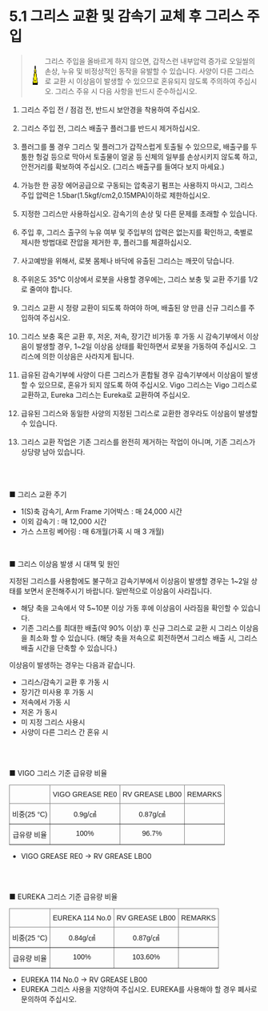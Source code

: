 ﻿# 5.1 그리스 교환 및 감속기 교체 후 그리스 주입

<blockquote>
<table border="0">
<thead>
  <tr>
    <td>
    <div align="center">
      <img src="../../_assets/주의표시.png" width = 40 height = 40>
    </div>  
    </td>
    <td colspan="4">그리스 주입을 올바르게 하지 않으면, 갑작스런 내부압력 증가로 오일씰의 손상, 누유 및 비정상적인 동작을 유발할 수 있습니다. 사양이 다른 그리스로 교환 시 이상음이 발생할 수 있으므로 혼유되지 않도록 주의하여 주십시오. 그리스 주유 시 다음 사항을 반드시 준수하십시오.</td>
  </tr>
</thead>
</table>  
</blockquote>

<ol style="list-style-type:decimal" start="1">
		<li>
            그리스 주입 전 / 점검 전, 반드시 보안경을 착용하여 주십시오.
        </li><br>			
		<li>
            그리스 주입 전, 그리스 배출구 플러그를 반드시 제거하십시오.
        </li><br>	  
        <li>
        	플러그를 풀 경우 그리스 및 플러그가 갑작스럽게 토출될 수 있으므로, 배출구를 두툼한 헝겊 등으로 막아서 토출물이 얼굴 등 신체의 일부를 손상시키지 않도록 하고, 안전거리를 확보하여 주십시오. (그리스 배출구를 들여다 보지 마세요.)
        </li><br>	
        <li>
            가능한 한 공장 에어공급으로 구동되는 압축공기 펌프는 사용하지 마시고, 그리스 주입 압력은 1.5bar(1.5kgf/cm2,0.15MPA)이하로 제한하십시오.  
        </li><br>	
        <li>
            지정한 그리스만 사용하십시오. 감속기의 손상 및 다른 문제를 초래할 수 있습니다. 
        </li><br>	
        <li>
            주입 후, 그리스 출구의 누유 여부 및 주입부의 압력은 없는지를 확인하고, 축별로 제시한 방법대로 잔압을 제거한 후, 플러그를 체결하십시오. 
        </li><br>	
        <li>
            사고예방을 위해서, 로봇 몸체나 바닥에 유출된 그리스는 깨끗이 닦습니다. 
        </li><br>
        <li>
            주위온도 35℃ 이상에서 로봇을 사용할 경우에는, 그리스 보충 및 교환 주기를 1/2로 줄여야 합니다. 
        </li><br>	
        <li>
            그리스 교환 시 정량 교환이 되도록 하여야 하며, 배출된 양 만큼 신규 그리스를 주입하여 주십시오. 
        </li><br>	
        <li>
            그리스 보충 혹은 교환 후, 저온, 저속, 장기간 비가동 후 가동 시 감속기부에서 이상음이 발생할 경우, 1~2일 이상음 상태를 확인하면서 로봇을 가동하여 주십시오. 그리스에 의한 이상음은 사라지게 됩니다. 
        </li><br>	
        <li>
            급유된 감속기부에 사양이 다른 그리스가 혼합될 경우 감속기부에서 이상음이 발생할 수 있으므로, 혼유가 되지 않도록 하여 주십시오. Vigo 그리스는 Vigo 그리스로 교환하고, Eureka 그리스는 Eureka로 교환하여 주십시오. 
        </li><br>	
        <li>
            급유된 그리스와 동일한 사양의 지정된 그리스로 교환한 경우라도 이상음이 발생할 수 있습니다. 
        </li><br>	
        <li>
            그리스 교환 작업은 기존 그리스를 완전히 제거하는 작업이 아니며, 기존 그리스가 상당량 남아 있습니다. 
        </li><br>	
</ol>

<br></br>
■ 그리스 교환 주기

-	1(S)축 감속기, Arm Frame 기어박스 : 매 24,000 시간
-	이외 감속기 : 매 12,000 시간
-	가스 스프링 베어링 : 매 6개월(가혹 시 매 3 개월)


 <br>


■ 그리스 이상음 발생 시 대책 및 원인

지정된 그리스를 사용함에도 불구하고 감속기부에서 이상음이 발생할 경우는 1~2일 상태를 보면서
운전해주시기 바랍니다. 일반적으로 이상음이 사라집니다.
-	해당 축을 고속에서 약 5~10분 이상 가동 후에 이상음이 사라짐을 확인할 수 있습니다.
-	기존 그리스를 최대한 배출(약 90% 이상) 후 신규 그리스로 교환 시 그리스 이상음을 최소화 할 수 있습니다. (해당 축을 저속으로 회전하면서 그리스 배출 시, 그리스 배출 시간을 단축할 수 있습니다.)

이상음이 발생하는 경우는 다음과 같습니다.
-	그리스/감속기 교환 후 가동 시
-	장기간 미사용 후 가동 시
-	저속에서 가동 시
-	저온 가 동시
-	미 지정 그리스 사용시
-	사양이 다른 그리스 간 혼유 시

<br><br>

■ VIGO 그리스 기준 급유량 비율

<style type="text/css">
.tg  {border-collapse:collapse;border-spacing:0;}
.tg td{border-color:black;border-style:solid;border-width:1px;font-family:Arial, sans-serif;font-size:14px;
  overflow:hidden;padding:10px 5px;word-break:normal;}
.tg th{border-color:black;border-style:solid;border-width:1px;font-family:Arial, sans-serif;font-size:14px;
  font-weight:normal;overflow:hidden;padding:10px 5px;word-break:normal;}
.tg .tg-c3ow{border-color:inherit;text-align:center;vertical-align:top}
</style>
<table class="tg">
<thead>
  <tr>
    <th class="tg-c3ow"></th>
    <th class="tg-c3ow">VIGO GREASE RE0</th>
    <th class="tg-c3ow">RV GREASE LB00</th>
    <th class="tg-c3ow">REMARKS</th>
  </tr>
</thead>
<tbody>
  <tr>
    <td class="tg-c3ow">비중(25 °C)</td>
    <td class="tg-c3ow">0.9g/㎤</td>
    <td class="tg-c3ow">0.87g/㎤</td>
    <td class="tg-c3ow"></td>
  </tr>
  <tr>
    <td class="tg-c3ow">급유량 비율</td>
    <td class="tg-c3ow">100%</td>
    <td class="tg-c3ow">96.7%</td>
    <td class="tg-c3ow"></td>
  </tr>
</tbody>
</table>

- VIGO GREASE RE0 → RV GREASE LB00	


<br><br>
	
■ EUREKA 그리스 기준 급유량 비율

<style type="text/css">
.tg  {border-collapse:collapse;border-spacing:0;}
.tg td{border-color:black;border-style:solid;border-width:1px;font-family:Arial, sans-serif;font-size:14px;
  overflow:hidden;padding:10px 5px;word-break:normal;}
.tg th{border-color:black;border-style:solid;border-width:1px;font-family:Arial, sans-serif;font-size:14px;
  font-weight:normal;overflow:hidden;padding:10px 5px;word-break:normal;}
.tg .tg-c3ow{border-color:inherit;text-align:center;vertical-align:top}
</style>
<table class="tg">
<thead>
  <tr>
    <th class="tg-c3ow"></th>
    <th class="tg-c3ow">EUREKA 114 No.0</th>
    <th class="tg-c3ow">RV GREASE LB00</th>
    <th class="tg-c3ow">REMARKS</th>
  </tr>
</thead>
<tbody>
  <tr>
    <td class="tg-c3ow">비중(25 °C)</td>
    <td class="tg-c3ow">0.84g/㎤</td>
    <td class="tg-c3ow">0.87g/㎤</td>
    <td class="tg-c3ow"></td>
  </tr>
  <tr>
    <td class="tg-c3ow">급유량 비율</td>
    <td class="tg-c3ow">100%</td>
    <td class="tg-c3ow">103.60%</td>
    <td class="tg-c3ow"></td>
  </tr>
</tbody>
</table>

- EUREKA 114 No.0 → RV GREASE LB00		
- EUREKA 그리스 사용을 지양하여 주십시오. EUREKA를 사용해야 할 경우 폐사로 문의하여 주십시오.
